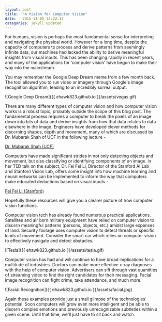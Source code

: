 ```yaml
---
layout: post
title:  "A Vision for Computer Vision"
date:   2015-11-05 12:22:13
categories: jekyll updated
---
```


For humans, vision is perhaps the most fundamental sense for interpreting and navigating the physical world. However for a long time, despite the capacity of computers to process and derive patterns from seemingly infinite data, our machines had lacked the ability to derive meaningful insights from visual inputs. This has been changing rapidly in recent years, and many of the applications for 'computer vision' have begun to make their way into the mainstream.

You may remember the Google Deep Dream meme from a few month back. The tool allowed you to run video or imagery through Google's image recognition algorithm, leading to an incredibly surreal output.

![Google Deep Dream]({{ ehawk823.github.io }}/assets/vegas.gif)

There are many different types of computer vision and how computer vision works is a robust topic, probably outside the scope of this blog post. The fundamental process requires a computer to break the pixels of an image down into bits of data and derive insights from how that data relates to data elsewhere in the image. Engineers have developed clever methods for discerning shapes, depth and movement, many of which are discussed by Dr. Mubarak Shah of UCF in the following lecture -

[Dr. Mubarak Shah (UCF)](https://www.youtube.com/watch?v=715uLCHt4jE)

Computers have made significant strides in not only detecting objects and movement, but also classifying or identifying components of an image. In her TED talk on the subject, Dr. Fei Fei Li, Director of the Stanford AI Lab and Stanford Vision Lab, offers some insight into how machine learning and neural networks can be implemented to inform the way that computers make educated deductions based on visual inputs -

[Fei Fei Li (Stanford)](https://www.youtube.com/watch?v=40riCqvRoMs)

Hopefully these resources will give you a clearer picture of how computer vision functions.

Computer vision tech has already found numerous practical applications. Satellites and air born military equipment have relied on computer vision to discern meaningful patterns (persons, objects, etc.) amidst large expanses of land. Security footage uses computer vision to detect threats or specific kinds of movement. Consider the smart car which relies on computer vision to effectively navigate and detect obstacles.

![Tesla]({{ ehawk823.github.io }}/assets/tesla.gif)

Computer vision has had and will continue to have broad implications for a multitude of industries. Doctors can make more effective x-ray diagnoses with the help of computer vision. Advertisers can sift through vast quantities of streaming video to find the right candidates for their messaging. Facial image recognition can fight crime, take attendance, and much more.

![Facial Recognition]({{ ehawk823.github.io }}/assets/facial.jpg)

Again these examples provide just a small glimpse of the technologies' potential. Soon computers will grow even more intelligent and be able to discern complex emotions and previously unrecognizable subtleties within a given scene. Until that time, we'll just have to sit back and watch.
